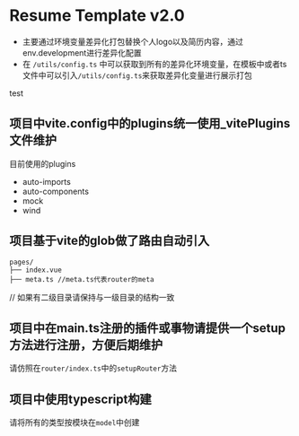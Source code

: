# Resume Template v2.0

- 主要通过环境变量差异化打包替换个人logo以及简历内容，通过env.development进行差异化配置
- 在 `/utils/config.ts` 中可以获取到所有的差异化环境变量，在模板中或者ts文件中可以引入`/utils/config.ts`来获取差异化变量进行展示打包

test

## 项目中vite.config中的plugins统一使用_vitePlugins文件维护

目前使用的plugins

- auto-imports
- auto-components
- mock
- wind

## 项目基于vite的glob做了路由自动引入

```
pages/
├── index.vue
├── meta.ts //meta.ts代表router的meta
```

// 如果有二级目录请保持与一级目录的结构一致

## 项目中在main.ts注册的插件或事物请提供一个setup方法进行注册，方便后期维护

请仿照在`router/index.ts`中的`setupRouter`方法

## 项目中使用typescript构建

请将所有的类型按模块在`model`中创建
